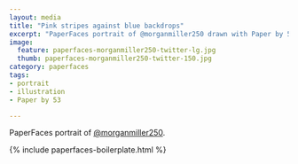 ```yaml
---
layout: media
title: "Pink stripes against blue backdrops"
excerpt: "PaperFaces portrait of @morganmiller250 drawn with Paper by 53 on an iPad."
image: 
  feature: paperfaces-morganmiller250-twitter-lg.jpg
  thumb: paperfaces-morganmiller250-twitter-150.jpg
category: paperfaces
tags: 
- portrait
- illustration
- Paper by 53

---
```


PaperFaces portrait of [@morganmiller250](http://twitter.com/morganmiller250).

{% include paperfaces-boilerplate.html %}